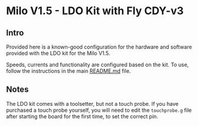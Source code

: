 # Milo V1.5 - LDO Kit with Fly CDY-v3

## Intro

Provided here is a known-good configuration for the hardware and software provided with the LDO kit for the Milo V1.5.

Speeds, currents and functionality are configured based on the kit. To use, follow the instructions in the main [README.md](../../README.md) file.

## Notes

The LDO kit comes with a toolsetter, but not a touch probe. If you have purchased a touch probe yourself, you will need to edit the `touchprobe.g` file after starting the board for the first time, to set the correct pin.
